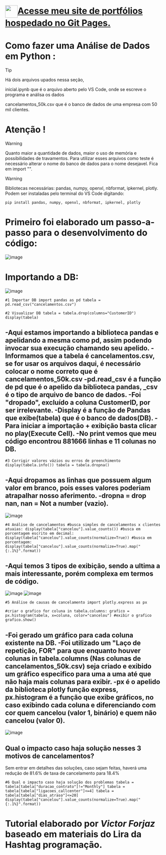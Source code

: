 <h1><a href="https://vcforjaz.github.io/Meus-Projetos/"><img align="center" width="40px" src="https://vcforjaz.github.io/Meus-Projetos/favicon.ico"></a><a href="https://vcforjaz.github.io/Meus-Projetos/"><span>Acesse meu site de portfólios hospedado no Git Pages.</span></a></h1>

# Como fazer uma Análise de Dados em Python :
> [!Tip]
> <p>Há dois arquivos upados nessa seção,</p>
<p>inicial.ipynb que é o arquivo aberto pelo VS Code, onde se escreve o programa e análisa os dados </p>
<p>cancelamentos_50k.csv que é o banco de dados de uma empresa com 50 mil clientes.</p>
<p></p>

# Atenção !
> [!WARNING]
> Quanto maior a quantidade de dados, maior o uso de memória e possibilidades de travamentos. Para utilizar esses arquivos como teste é necessário alterar o nome do banco de dados para o nome desejavel. Fica em import "".

> [!WARNING]
> Bibliotecas necessárias: pandas, numpy, openxl, nbformat, ipkernel, plotly.
> Podem ser instaladas pelo terminal do VS Code digitando:

`pip install pandas, numpy, openxl, nbformat, ipkernel, plotly`

# Primeiro foi elaborado um passo-a-passo para o desenvolvimento do código:
![image](https://github.com/Vcforjaz/analiseDeDadosPython/assets/148176726/ec813a62-7b63-4faf-8a5b-94c1a17cd2a3)


# Importando a DB:
![image](https://github.com/Vcforjaz/analiseDeDadosPython/assets/148176726/7c76b27d-b753-4170-9a99-f064db4914e8)

`#1 Importar DB
import pandas as pd
tabela = pd.read_csv("cancelamentos.csv")`

`#2 Visualizar DB
tabela = tabela.drop(columns="CustomerID")
display(tabela)`

-Aqui estamos importando a biblioteca pandas e apelidando a mesma como pd, assim podendo invocar sua execução chamando seu apelido.
-Informamos que a tabela é cancelamentos.csv, se for usar os arquivos daqui, é necessário colocar o nome correto que é cancelamentos_50k.csv
-pd.read_csv é a função de pd que é o apelido da biblioteca pandas, _csv é o tipo de arquivo de banco de dados.
-Foi "dropado", excluído a coluna CustomerID, por ser irrelevante.
-Display é a função de Pandas que exibe(tabela) que é o banco de dados(DB).
-Para iniciar a importação + exibição basta clicar no play(Execute Cell).
-No print vemos que meu código encontrou 881666 linhas e 11 colunas no DB.
-

`#3 Corrigir valores vázios ou erros de preenchimento
display(tabela.info())
tabela = tabela.dropna()`

-Aqui dropamos as linhas que possuem algum valor em branco, pois esses valores poderiam atrapalhar nosso aferimento.
-dropna = drop nan, nan = Not a number (vazio).
-

![image](https://github.com/Vcforjaz/analiseDeDadosPython/assets/148176726/73e9ccea-473c-4ce8-98d6-a7defe3ee1b6)

`#4 Análise de cancelamentos
#busca simples de cancelamentos x clientes atuaias:
display(tabela["cancelou"].value_counts())
#busca em porcentagem escrito em decimal:
display(tabela["cancelou"].value_counts(normalize=True))
#busca em porcentagem:
display(tabela["cancelou"].value_counts(normalize=True).map("{:.1%}".format))`

-Aqui temos 3 tipos de exibição, sendo a ultima a mais interessante, porém complexa em termos de código.
-

![image](https://github.com/Vcforjaz/analiseDeDadosPython/assets/148176726/4417f55a-8a12-41d8-a826-f556a51f4656)
![image](https://github.com/Vcforjaz/analiseDeDadosPython/assets/148176726/10111489-ca9b-4fb6-9782-c8bb3b734876)

`#5 Análise de causas de cancelamento
import plotly.express as px`

`#criar o grafico
for coluna in tabela.columns:
    grafico = px.histogram(tabela, x=coluna, color="cancelou")
    #exibir o grafico
    grafico.show()`

-Foi gerado um gráfico para cada coluna existente na DB.
-Foi utilizado um "Laço de repetição, FOR" para que enquanto houver colunas in tabela.columns (Nas colunas de cancelamentos_50k.csv) seja criado e exibido um gráfico especifico para uma a uma até que não haja mais colunas para exibir.
-px é o apelido da biblioteca plotly função express, px.histogram é a função que exibe gráficos, no caso exibindo cada coluna e diferenciando com cor quem cancelou (valor 1, binário) e quem não cancelou (valor 0).
-

![image](https://github.com/Vcforjaz/analiseDeDadosPython/assets/148176726/212b5e4d-5904-4bc0-8bf3-b098eb70ce08)
<h2>Qual o impacto caso haja solução nesses 3 motivos de cancelamentos?</h2>
Sem entrar em detalhes das soluções, caso sejam feitas, haverá uma redução de 81.6% de taxa de cancelamento para 18.4%

`#6 Qual o impacto caso haja solução dos problemas
tabela = tabela[tabela["duracao_contrato"]!="Monthly"]
tabela = tabela[tabela["ligacoes_callcenter"]<=4]
tabela = tabela[tabela["dias_atraso"]<=20]
display(tabela["cancelou"].value_counts(normalize=True).map("{:.1%}".format))`

# Tutorial elaborado por *Victor Forjaz* baseado em materiais do Lira da Hashtag programação.
